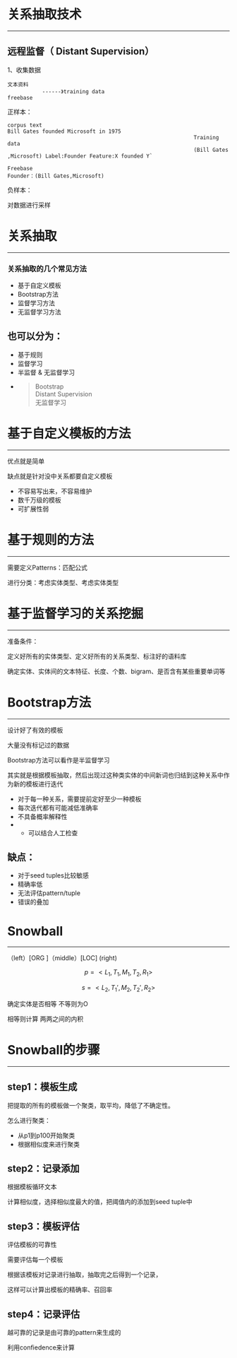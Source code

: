 # 关系抽取技术

---

## 远程监督（ Distant Supervision）

1、收集数据

```
文本资料
           ------》training data
freebase
```

正样本：

    corpus text
    Bill Gates founded Microsoft in 1975            
                                                               Training data
                                                               (Bill Gates ,Microsoft) Label:Founder Feature:X founded Y`

    Freebase
    Founder：(Bill Gates,Microsoft)                                                           

负样本：

对数据进行采样

# 关系抽取

---

### 关系抽取的几个常见方法

* 基于自定义模板
* Bootstrap方法
* 监督学习方法
* 无监督学习方法

## 也可以分为：

* 基于规则
* 监督学习
* 半监督 & 无监督学习
* > Bootstrap  
  >  Distant Supervision  
  > 无监督学习

# 基于自定义模板的方法

---

优点就是简单

缺点就是针对没中关系都要自定义模板

* 不容易写出来，不容易维护
* 数千万级的模板
* 可扩展性弱

# 基于规则的方法

---

需要定义Patterns：匹配公式

进行分类：考虑实体类型、考虑实体类型

# 基于监督学习的关系挖掘

---

准备条件：

定义好所有的实体类型、定义好所有的关系类型、标注好的语料库

确定实体、实体间的文本特征、长度、个数、bigram、是否含有某些重要单词等

# Bootstrap方法

---

设计好了有效的模板

大量没有标记过的数据

Bootstrap方法可以看作是半监督学习

其实就是根据模板抽取，然后出现过这种类实体的中间新词也归结到这种关系中作为新的模板进行迭代

* 对于每一种关系，需要提前定好至少一种模板
* 每次迭代都有可能减低准确率
* 不具备概率解释性
* * 可以结合人工检查

## 缺点：

* 对于seed tuples比较敏感
* 精确率低
* 无法评估pattern/tuple
* 错误的叠加

# Snowball

---

（left）\[ORG \]（middle）\[LOC\] \(right\)

$$p=<L_1,T_1,M_1,T_2,R_1>$$

$$s=<L_2,T_1',M_2,T_2',R_2>$$

确定实体是否相等  不等则为O

相等则计算 两两之间的内积

# Snowball的步骤

---

## step1：模板生成

把提取的所有的模板做一个聚类，取平均，降低了不确定性。

怎么进行聚类：

* 从p1到p100开始聚类
* 根据相似度来进行聚类

## step2：记录添加

根据模板循环文本

计算相似度，选择相似度最大的值，把阈值内的添加到seed tuple中

## step3：模板评估

评估模板的可靠性

需要评估每一个模板

根据该模板对记录进行抽取，抽取完之后得到一个记录，

这样可以计算出模板的精确率、召回率



## step4：记录评估

越可靠的记录是由可靠的pattern来生成的

利用confiedence来计算
















